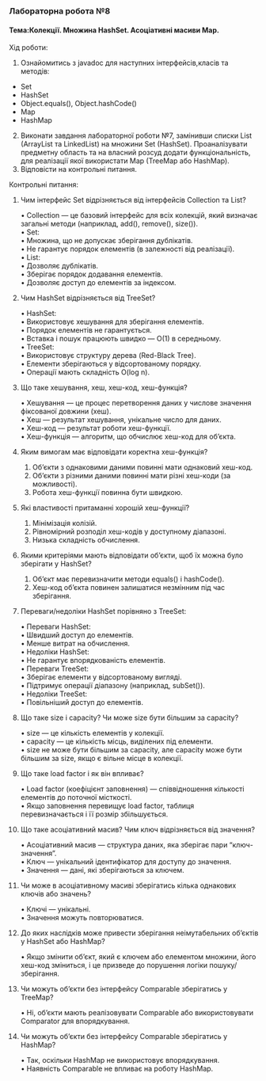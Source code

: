 ### Лабораторна робота №8

#### Тема:Колекції. Множина HashSet. Асоціативні масиви Map.

Хід роботи:
1. Ознайомитись з javadoc для наступних інтерфейсів,класів та методів:
- Set
- HashSet
- Object.equals(), Object.hashCode()
- Map
- HashMap
2. Виконати завдання лабораторної роботи №7, замінивши списки List (ArrayList та LinkedList) на
   множини Set (HashSet). Проаналізувати предметну область та на власний розсуд додати
   функціональність, для реалізації якої використати Map (TreeMap або HashMap).
3. Відповісти на контрольні питання.

Контрольні питання:
1. Чим інтерфейс Set відрізняється від інтерфейсів Collection та List?

   •	Collection — це базовий інтерфейс для всіх колекцій, який визначає загальні методи (наприклад, add(), remove(), size()).  
   •	Set:  
   •	Множина, що не допускає зберігання дублікатів.  
   •	Не гарантує порядок елементів (в залежності від реалізації).  
   •	List:  
   •	Дозволяє дублікатів.  
   •	Зберігає порядок додавання елементів.  
   •	Дозволяє доступ до елементів за індексом.

2. Чим HashSet відрізняється від TreeSet?  

   •	HashSet:  
   •	Використовує хешування для зберігання елементів.  
   •	Порядок елементів не гарантується.  
   •	Вставка і пошук працюють швидко — O(1) в середньому.  
   •	TreeSet:  
   •	Використовує структуру дерева (Red-Black Tree).  
   •	Елементи зберігаються у відсортованому порядку.  
   •	Операції мають складність O(log n).  

3. Що таке хешування, хеш, хеш-код, хеш-функція?

   •	Хешування — це процес перетворення даних у числове значення фіксованої довжини (хеш).  
   •	Хеш — результат хешування, унікальне число для даних.  
   •	Хеш-код — результат роботи хеш-функції.  
   •	Хеш-функція — алгоритм, що обчислює хеш-код для об’єкта.  

4. Яким вимогам має відповідати коректна хеш-функція?

    1.	Об’єкти з однаковими даними повинні мати однаковий хеш-код.  
    2.	Об’єкти з різними даними повинні мати різні хеш-коди (за можливості).
    3.	Робота хеш-функції повинна бути швидкою.

5. Які властивості притаманні хорошій хеш-функції?

    1.	Мінімізація колізій.
    2.	Рівномірний розподіл хеш-кодів у доступному діапазоні.
    3.	Низька складність обчислення.

6. Якими критеріями мають відповідати об’єкти, щоб їх можна було зберігати у HashSet?

    1.	Об’єкт має перевизначити методи equals() і hashCode().
    2.	Хеш-код об’єкта повинен залишатися незмінним під час зберігання.

7. Переваги/недоліки HashSet порівняно з TreeSet:

   •	Переваги HashSet:  
   •	Швидший доступ до елементів.  
   •	Менше витрат на обчислення.  
   •	Недоліки HashSet:  
   •	Не гарантує впорядкованість елементів.  
   •	Переваги TreeSet:  
   •	Зберігає елементи у відсортованому вигляді.  
   •	Підтримує операції діапазону (наприклад, subSet()).  
   •	Недоліки TreeSet:  
   •	Повільніший доступ до елементів.  

8. Що таке size і capacity? Чи може size бути більшим за capacity?

   •	size — це кількість елементів у колекції.  
   •	capacity — це кількість місць, виділених під елементи.  
   •	size не може бути більшим за capacity, але capacity може бути більшим за size, якщо є вільне місце в колекції.  

9. Що таке load factor і як він впливає?

   •	Load factor (коефіцієнт заповнення) — співвідношення кількості елементів до поточної місткості.  
   •	Якщо заповнення перевищує load factor, таблиця перевизначається і її розмір збільшується.  

10. Що таке асоціативний масив? Чим ключ відрізняється від значення?

    •	Асоціативний масив — структура даних, яка зберігає пари “ключ-значення”.  
    •	Ключ — унікальний ідентифікатор для доступу до значення.  
    •	Значення — дані, які зберігаються за ключем.  

11. Чи може в асоціативному масиві зберігатись кілька однакових ключів або значень?

    •	Ключі — унікальні.  
    •	Значення можуть повторюватися.

12. До яких наслідків може привести зберігання неімутабельних об’єктів у HashSet або HashMap?

    •	Якщо змінити об’єкт, який є ключем або елементом множини, його хеш-код зміниться, і це призведе до порушення логіки пошуку/зберігання.

13. Чи можуть об’єкти без інтерфейсу Comparable зберігатись у TreeMap?

    •	Ні, об’єкти мають реалізовувати Comparable або використовувати Comparator для впорядкування.

14. Чи можуть об’єкти без інтерфейсу Comparable зберігатись у HashMap?

    •	Так, оскільки HashMap не використовує впорядкування.  
    •	Наявність Comparable не впливає на роботу HashMap.